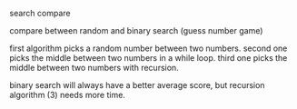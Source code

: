 search compare

compare between random and binary search (guess number game)

first algorithm picks a random number between two numbers. 
second one picks the middle between two numbers in a while loop.
third one picks the middle between two numbers with recursion.

binary search will always have a better average score, 
but recursion algorithm (3) needs more time.
